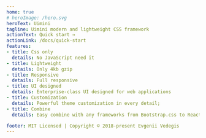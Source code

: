 ```yaml
---
home: true
# heroImage: /hero.svg
heroText: Uimini
tagline: Uimini modern and lightweight CSS framework
actionText: Quick start →
actionLink: /docs/quick-start
features:
- title: Css only
  details: No JavaScript need it
- title: Lightweight
  details: Only 4kb gzip
- title: Responsive
  details: Full responsive
- title: UI designed
  details: Enterprise-class UI designed for web applications
- title: Customization
  details: Powerful theme customization in every detail;
- title: Combine
  details: Easy combine with any frameworks from Bootstrap.css to React.js

footer: MIT Licensed | Copyright © 2018-present Evgenii Vedegis
---
```


